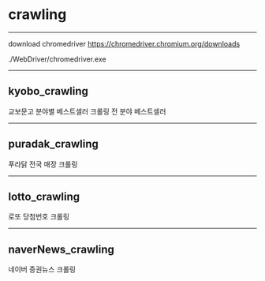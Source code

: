 # crawling

***
download chromedriver
https://chromedriver.chromium.org/downloads

./WebDriver/chromedriver.exe

***

## kyobo_crawling
교보문고 분야별 베스트셀러 크롤링
전 분야 베스트셀러

***

## puradak_crawling
푸라닭 전국 매장 크롤링

***

## lotto_crawling
로또 당첨번호 크롤링

***

## naverNews_crawling
네이버 증권뉴스 크롤링
